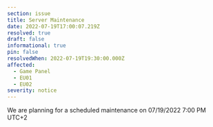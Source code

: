 ```yaml
---
section: issue
title: Server Maintenance
date: 2022-07-19T17:00:07.219Z
resolved: true
draft: false
informational: true
pin: false
resolvedWhen: 2022-07-19T19:30:00.000Z
affected:
  - Game Panel
  - EU01
  - EU02
severity: notice
---
```

We are planning for a scheduled maintenance on 07/19/2022 7:00 PM UTC+2